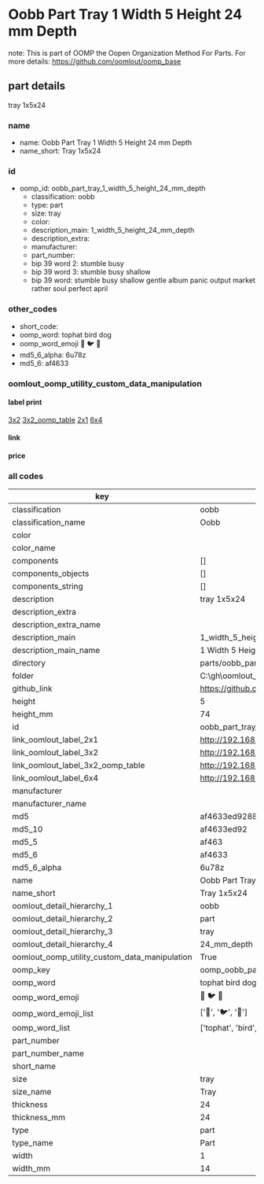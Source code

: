 # Oobb Part Tray 1 Width 5 Height 24 mm Depth  

note: This is part of OOMP the Oopen Organization Method For Parts. For more details: https://github.com/oomlout/oomp_base

##  part details
  



tray 1x5x24



### name
* name: Oobb Part Tray 1 Width 5 Height 24 mm Depth
* name_short: Tray 1x5x24 
### id
* oomp_id: oobb_part_tray_1_width_5_height_24_mm_depth
  * classification: oobb
  * type: part
  * size: tray
  * color: 
  * description_main: 1_width_5_height_24_mm_depth
  * description_extra: 
  * manufacturer: 
  * part_number: 
  * bip 39 word 2: stumble busy
  * bip 39 word 3: stumble busy shallow
  * bip 39 word: stumble busy shallow gentle album panic output market rather soul perfect april

### other_codes
* short_code: 
* oomp_word: tophat bird dog
* oomp_word_emoji :tophat: :bird: :dog:
* md5_6_alpha: 6u78z
* md5_6: af4633






### oomlout_oomp_utility_custom_data_manipulation
#### label print
[3x2](http://192.168.1.245:1112/?label=oomp%206u78z)
[3x2_oomp_table](http://192.168.1.108:1112/?label=oomp%206u78z)
[2x1](http://192.168.1.242:1112/?label=oomp%206u78z)
[6x4](http://192.168.1.55:1112/?label=oomp%206u78z)    

#### link

                              

#### price







### all codes 
| key | value |  
| --- | --- |  
| classification | oobb |  
| classification_name | Oobb |  
| color |  |  
| color_name |  |  
| components | [] |  
| components_objects | [] |  
| components_string | [] |  
| description | tray 1x5x24 |  
| description_extra |  |  
| description_extra_name |  |  
| description_main | 1_width_5_height_24_mm_depth |  
| description_main_name | 1 Width 5 Height 24 mm Depth |  
| directory | parts/oobb_part_tray_1_width_5_height_24_mm_depth |  
| folder | C:\gh\oomlout_oobb_version_4_generated_parts\things\oobb_part_tray_1_width_5_height_24_mm_depth |  
| github_link | https://github.com/oomlout/oomlout_oomp_part_src/tree/main/parts/oobb_part_tray_1_width_5_height_24_mm_depth |  
| height | 5 |  
| height_mm | 74 |  
| id | oobb_part_tray_1_width_5_height_24_mm_depth |  
| link_oomlout_label_2x1 | http://192.168.1.242:1112/?label=oomp%206u78z |  
| link_oomlout_label_3x2 | http://192.168.1.245:1112/?label=oomp%206u78z |  
| link_oomlout_label_3x2_oomp_table | http://192.168.1.108:1112/?label=oomp%206u78z |  
| link_oomlout_label_6x4 | http://192.168.1.55:1112/?label=oomp%206u78z |  
| manufacturer |  |  
| manufacturer_name |  |  
| md5 | af4633ed928833ae7e82f6138a07cebd |  
| md5_10 | af4633ed92 |  
| md5_5 | af463 |  
| md5_6 | af4633 |  
| md5_6_alpha | 6u78z |  
| name | Oobb Part Tray 1 Width 5 Height 24 mm Depth |  
| name_short | Tray 1x5x24  |  
| oomlout_detail_hierarchy_1 | oobb |  
| oomlout_detail_hierarchy_2 | part |  
| oomlout_detail_hierarchy_3 | tray |  
| oomlout_detail_hierarchy_4 | 24_mm_depth |  
| oomlout_oomp_utility_custom_data_manipulation | True |  
| oomp_key | oomp_oobb_part_tray_1_width_5_height_24_mm_depth |  
| oomp_word | tophat bird dog |  
| oomp_word_emoji | :tophat: :bird: :dog: |  
| oomp_word_emoji_list | [':tophat:', ':bird:', ':dog:'] |  
| oomp_word_list | ['tophat', 'bird', 'dog'] |  
| part_number |  |  
| part_number_name |  |  
| short_name |  |  
| size | tray |  
| size_name | Tray |  
| thickness | 24 |  
| thickness_mm | 24 |  
| type | part |  
| type_name | Part |  
| width | 1 |  
| width_mm | 14 |  
